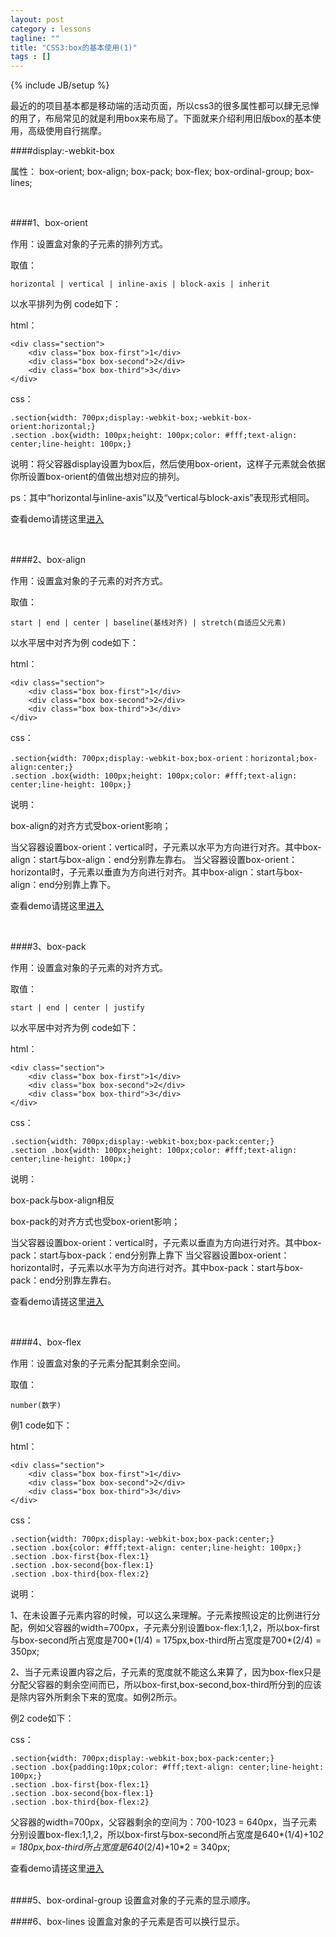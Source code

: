 ```yaml
---
layout: post
category : lessons
tagline: ""
title: "CSS3:box的基本使用(1)"
tags : []
---
```

{% include JB/setup %}

最近的的项目基本都是移动端的活动页面，所以css3的很多属性都可以肆无忌惮的用了，布局常见的就是利用box来布局了。下面就来介绍利用旧版box的基本使用，高级使用自行揣摩。


####display:-webkit-box

属性：
box-orient;
box-align;
box-pack;
box-flex;
box-ordinal-group;
box-lines;

<!--more-->
<br>

####1、box-orient

作用：设置盒对象的子元素的排列方式。

取值：
		
	horizontal | vertical | inline-axis | block-axis | inherit

以水平排列为例  code如下：

html：

	<div class="section">
		<div class="box box-first">1</div>
		<div class="box box-second">2</div>
		<div class="box box-third">3</div>
	</div>

css：

	.section{width: 700px;display:-webkit-box;-webkit-box-orient:horizontal;}
	.section .box{width: 100px;height: 100px;color: #fff;text-align: center;line-height: 100px;}

说明：将父容器display设置为box后，然后使用box-orient，这样子元素就会依据你所设置box-orient的值做出想对应的排列。

ps：其中“horizontal与inline-axis”以及“vertical与block-axis”表现形式相同。

查看demo请搓这里[进入](http://www.flowers1225.com/demo/css3/box.html)

<br>

####2、box-align

作用：设置盒对象的子元素的对齐方式。

取值：
		
	start | end | center | baseline(基线对齐) | stretch(自适应父元素)

以水平居中对齐为例  code如下：

html：

	<div class="section">
		<div class="box box-first">1</div>
		<div class="box box-second">2</div>
		<div class="box box-third">3</div>
	</div>

css：

	.section{width: 700px;display:-webkit-box;box-orient：horizontal;box-align:center;}
	.section .box{width: 100px;height: 100px;color: #fff;text-align: center;line-height: 100px;}

说明：

box-align的对齐方式受box-orient影响；

当父容器设置box-orient：vertical时，子元素以水平为方向进行对齐。其中box-align：start与box-align：end分别靠左靠右。
当父容器设置box-orient：horizontal时，子元素以垂直为方向进行对齐。其中box-align：start与box-align：end分别靠上靠下。


查看demo请搓这里[进入](http://www.flowers1225.com/demo/css3/box.html)

<br>

####3、box-pack

作用：设置盒对象的子元素的对齐方式。

取值：
		
	start | end | center | justify

以水平居中对齐为例  code如下：

html：

	<div class="section">
		<div class="box box-first">1</div>
		<div class="box box-second">2</div>
		<div class="box box-third">3</div>
	</div>

css：

	.section{width: 700px;display:-webkit-box;box-pack:center;}
	.section .box{width: 100px;height: 100px;color: #fff;text-align: center;line-height: 100px;}

说明：

box-pack与box-align相反

box-pack的对齐方式也受box-orient影响；

当父容器设置box-orient：vertical时，子元素以垂直为方向进行对齐。其中box-pack：start与box-pack：end分别靠上靠下
当父容器设置box-orient：horizontal时，子元素以水平为方向进行对齐。其中box-pack：start与box-pack：end分别靠左靠右。


查看demo请搓这里[进入](http://www.flowers1225.com/demo/css3/box.html)

<br>

####4、box-flex

作用：设置盒对象的子元素分配其剩余空间。

取值：
		
	number(数字)

例1  code如下：

html：

	<div class="section">
		<div class="box box-first">1</div>
		<div class="box box-second">2</div>
		<div class="box box-third">3</div>
	</div>

css：

	.section{width: 700px;display:-webkit-box;box-pack:center;}
	.section .box{color: #fff;text-align: center;line-height: 100px;}
	.section .box-first{box-flex:1}
	.section .box-second{box-flex:1}
	.section .box-third{box-flex:2}

说明：

1、在未设置子元素内容的时候，可以这么来理解。子元素按照设定的比例进行分配，例如父容器的width=700px，子元素分别设置box-flex:1,1,2，所以box-first与box-second所占宽度是700*(1/4) = 175px,box-third所占宽度是700*(2/4) = 350px;

2、当子元素设置内容之后，子元素的宽度就不能这么来算了，因为box-flex只是分配父容器的剩余空间而已，所以box-first,box-second,box-third所分到的应该是除内容外所剩余下来的宽度。如例2所示。

例2 code如下：

css：

	.section{width: 700px;display:-webkit-box;box-pack:center;}
	.section .box{padding:10px;color: #fff;text-align: center;line-height: 100px;}
	.section .box-first{box-flex:1}
	.section .box-second{box-flex:1}
	.section .box-third{box-flex:2}

父容器的width=700px，父容器剩余的空间为：700-10*2*3 = 640px，当子元素分别设置box-flex:1,1,2，所以box-first与box-second所占宽度是640*(1/4)+10*2 = 180px,box-third所占宽度是640*(2/4)+10*2 = 340px;

查看demo请搓这里[进入](http://www.flowers1225.com/demo/css3/box.html)

<br>
####5、box-ordinal-group
设置盒对象的子元素的显示顺序。

####6、box-lines
设置盒对象的子元素是否可以换行显示。






